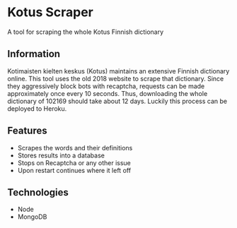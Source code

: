 # Kotus Scraper
A tool for scraping the whole Kotus Finnish dictionary

## Information
Kotimaisten kielten keskus (Kotus) maintains an extensive Finnish dictionary online.
This tool uses the old 2018 website to scrape that dictionary. Since they aggressively
block bots with recaptcha, requests can be made approximately once every 10 seconds.
Thus, downloading the whole dictionary of 102169 should take about 12 days. Luckily
this process can be deployed to Heroku.

## Features
* Scrapes the words and their definitions
* Stores results into a database
* Stops on Recaptcha or any other issue
* Upon restart continues where it left off

## Technologies
* Node
* MongoDB